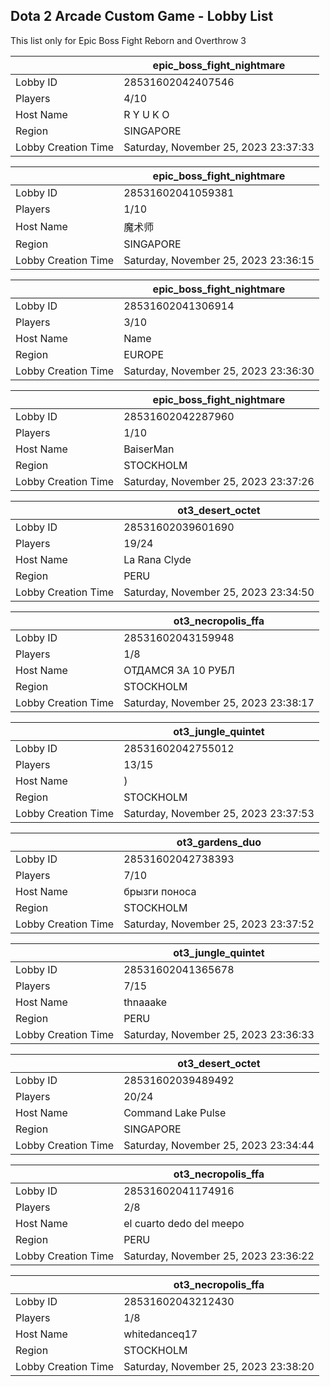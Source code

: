 ## Dota 2 Arcade Custom Game - Lobby List

This list only for Epic Boss Fight Reborn and Overthrow 3

|  | epic_boss_fight_nightmare |
| ------ | ------ |
| Lobby ID | 28531602042407546 |
| Players | 4/10 |
| Host Name | R Y U K O |
| Region | SINGAPORE |
| Lobby Creation Time | Saturday, November 25, 2023 23:37:33 |


|  | epic_boss_fight_nightmare |
| ------ | ------ |
| Lobby ID | 28531602041059381 |
| Players | 1/10 |
| Host Name | 魔术师 |
| Region | SINGAPORE |
| Lobby Creation Time | Saturday, November 25, 2023 23:36:15 |


|  | epic_boss_fight_nightmare |
| ------ | ------ |
| Lobby ID | 28531602041306914 |
| Players | 3/10 |
| Host Name | Name |
| Region | EUROPE |
| Lobby Creation Time | Saturday, November 25, 2023 23:36:30 |


|  | epic_boss_fight_nightmare |
| ------ | ------ |
| Lobby ID | 28531602042287960 |
| Players | 1/10 |
| Host Name | BaiserMan |
| Region | STOCKHOLM |
| Lobby Creation Time | Saturday, November 25, 2023 23:37:26 |


|  | ot3_desert_octet |
| ------ | ------ |
| Lobby ID | 28531602039601690 |
| Players | 19/24 |
| Host Name | La Rana Clyde |
| Region | PERU |
| Lobby Creation Time | Saturday, November 25, 2023 23:34:50 |


|  | ot3_necropolis_ffa |
| ------ | ------ |
| Lobby ID | 28531602043159948 |
| Players | 1/8 |
| Host Name | ОТДАМСЯ ЗА 10 РУБЛ |
| Region | STOCKHOLM |
| Lobby Creation Time | Saturday, November 25, 2023 23:38:17 |


|  | ot3_jungle_quintet |
| ------ | ------ |
| Lobby ID | 28531602042755012 |
| Players | 13/15 |
| Host Name | ) |
| Region | STOCKHOLM |
| Lobby Creation Time | Saturday, November 25, 2023 23:37:53 |


|  | ot3_gardens_duo |
| ------ | ------ |
| Lobby ID | 28531602042738393 |
| Players | 7/10 |
| Host Name | брызги поноса |
| Region | STOCKHOLM |
| Lobby Creation Time | Saturday, November 25, 2023 23:37:52 |


|  | ot3_jungle_quintet |
| ------ | ------ |
| Lobby ID | 28531602041365678 |
| Players | 7/15 |
| Host Name | thnaaake |
| Region | PERU |
| Lobby Creation Time | Saturday, November 25, 2023 23:36:33 |


|  | ot3_desert_octet |
| ------ | ------ |
| Lobby ID | 28531602039489492 |
| Players | 20/24 |
| Host Name | Command Lake Pulse |
| Region | SINGAPORE |
| Lobby Creation Time | Saturday, November 25, 2023 23:34:44 |


|  | ot3_necropolis_ffa |
| ------ | ------ |
| Lobby ID | 28531602041174916 |
| Players | 2/8 |
| Host Name | el cuarto dedo del meepo |
| Region | PERU |
| Lobby Creation Time | Saturday, November 25, 2023 23:36:22 |


|  | ot3_necropolis_ffa |
| ------ | ------ |
| Lobby ID | 28531602043212430 |
| Players | 1/8 |
| Host Name | whitedanceq17 |
| Region | STOCKHOLM |
| Lobby Creation Time | Saturday, November 25, 2023 23:38:20 |


